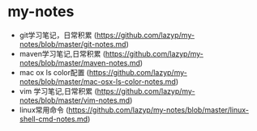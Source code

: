 # my-notes
* git学习笔记，日常积累 (https://github.com/lazyp/my-notes/blob/master/git-notes.md)
* maven学习笔记,日常积累 (https://github.com/lazyp/my-notes/blob/master/maven-notes.md)
* mac ox ls color配置 (https://github.com/lazyp/my-notes/blob/master/mac-osx-ls-color-notes.md)
* vim 学习笔记,日常积累 (https://github.com/lazyp/my-notes/blob/master/vim-notes.md)
* linux常用命令 (https://github.com/lazyp/my-notes/blob/master/linux-shell-cmd-notes.md)
